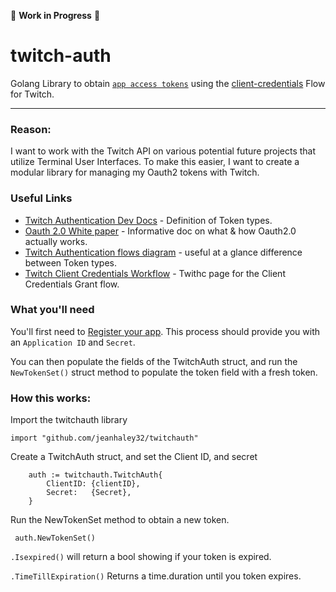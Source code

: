 🚧 **Work in Progress** 🚧

# twitch-auth
 Golang Library to obtain [`app access tokens`](https://dev.twitch.tv/docs/authentication/#:~:text=grant%20flow.-,App%20access%20tokens,-APIs%20that%20don%E2%80%99t) using the [client-credentials](https://dev.twitch.tv/docs/authentication/getting-tokens-oauth#oauth-client-credentials-flow) Flow for Twitch. 
 ___

### Reason:
  I want to work with the Twitch API on various potential future projects that utilize
  Terminal User Interfaces. To make this easier, I want to create a modular library for
  managing my Oauth2 tokens with Twitch. 

### Useful Links
- [Twitch Authentication Dev Docs](https://dev.twitch.tv/docs/authentication/) - Definition of Token types.
- [Oauth 2.0 White paper](https://datatracker.ietf.org/doc/html/rfc6749) - Informative doc on what & how Oauth2.0 actually works.
- [Twitch Authentication flows diagram](https://dev.twitch.tv/docs/authentication/#:~:text=grant%20flow.-,Authentication%20flows,-The%20following%20table) - useful at a glance difference between Token types.
- [Twitch Client Credentials Workflow](https://dev.twitch.tv/docs/authentication/getting-tokens-oauth/#client-credentials-grant-flow) - Twithc page for the Client Credentials Grant flow. 



### What you'll need
You'll first need to [Register your app](https://dev.twitch.tv/docs/authentication/register-app/).
This process should provide you with an `Application ID` and `Secret`.

You can then populate the fields of the TwitchAuth struct, and run the `NewTokenSet()` struct method to populate the token field with
a fresh token. 


### How this works:

Import the twitchauth library

```
import "github.com/jeanhaley32/twitchauth"
```

Create a TwitchAuth struct, and set the Client ID, and secret
```
	auth := twitchauth.TwitchAuth{
		ClientID: {clientID},
		Secret:   {Secret},
	}
```
Run the NewTokenSet method to obtain a new token. 
```
 auth.NewTokenSet()
```

`.Isexpired()` will return a bool showing if your token is expired.

`.TimeTillExpiration()` Returns a time.duration until you token expires.


